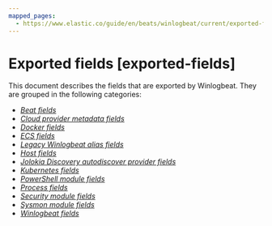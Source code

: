 ```yaml
---
mapped_pages:
  - https://www.elastic.co/guide/en/beats/winlogbeat/current/exported-fields.html
---
```


<!-- This file is generated! See scripts/docs_collector.py -->
                 
# Exported fields [exported-fields]

This document describes the fields that are exported by Winlogbeat. They are grouped in the following categories:

* [*Beat fields*](/reference/winlogbeat/exported-fields-beat-common.md)
* [*Cloud provider metadata fields*](/reference/winlogbeat/exported-fields-cloud.md)
* [*Docker fields*](/reference/winlogbeat/exported-fields-docker-processor.md)
* [*ECS fields*](/reference/winlogbeat/exported-fields-ecs.md)
* [*Legacy Winlogbeat alias fields*](/reference/winlogbeat/exported-fields-eventlog.md)
* [*Host fields*](/reference/winlogbeat/exported-fields-host-processor.md)
* [*Jolokia Discovery autodiscover provider fields*](/reference/winlogbeat/exported-fields-jolokia-autodiscover.md)
* [*Kubernetes fields*](/reference/winlogbeat/exported-fields-kubernetes-processor.md)
* [*PowerShell module fields*](/reference/winlogbeat/exported-fields-powershell.md)
* [*Process fields*](/reference/winlogbeat/exported-fields-process.md)
* [*Security module fields*](/reference/winlogbeat/exported-fields-security.md)
* [*Sysmon module fields*](/reference/winlogbeat/exported-fields-sysmon.md)
* [*Winlogbeat fields*](/reference/winlogbeat/exported-fields-winlog.md)
